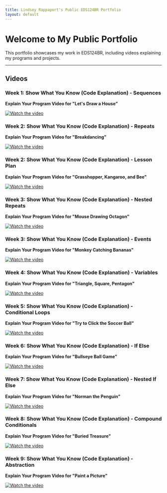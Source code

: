 ```yaml
---
title: Lindsey Rappaport's Public EDS124BR Portfolio
layout: default
---
```


# Welcome to My Public Portfolio

This portfolio showcases my work in EDS124BR, including videos explaining my programs and projects. 

---

## Videos  

### Week 1: Show What You Know (Code Explanation) - Sequences
**Explain Your Program Video for "Let's Draw a House"**
  
[![Watch the video](https://img.youtube.com/vi/XyqCvVsHpzc/0.jpg)](https://www.youtube.com/watch?v=XyqCvVsHpzc)


### Week 2: Show What You Know (Code Explanation) - Repeats
**Explain Your Program Video for "Breakdancing"**
  
[![Watch the video](https://img.youtube.com/vi/Q1taTavi4Dw/0.jpg)](https://www.youtube.com/watch?v=Q1taTavi4Dw)  


### Week 2: Show What You Know (Code Explanation) - Lesson Plan
**Explain Your Program Video for "Grasshopper, Kangaroo, and Bee"**
  
[![Watch the video](https://img.youtube.com/vi/FYUUBGSjF2k/hqdefault.jpg)](https://www.youtube.com/watch?v=FYUUBGSjF2k)  


### Week 3: Show What You Know (Code Explanation) - Nested Repeats  
**Explain Your Program Video for "Mouse Drawing Octagon"**
  
[![Watch the video](https://img.youtube.com/vi/fANu7-qLvDs/hqdefault.jpg)](https://www.youtube.com/watch?v=fANu7-qLvDs)  


### Week 3: Show What You Know (Code Explanation) - Events   
**Explain Your Program Video for "Monkey Catching Bananas"**  
  
[![Watch the video](https://img.youtube.com/vi/Cf0u_xyU_Ok/hqdefault.jpg)](https://www.youtube.com/watch?v=Cf0u_xyU_Ok)  


### Week 4: Show What You Know (Code Explanation) - Variables   
**Explain Your Program Video for "Triangle, Square, Pentagon"**  
  
[![Watch the video](https://img.youtube.com/vi/8hJtXfkKtXk/hqdefault.jpg)](https://www.youtube.com/watch?v=8hJtXfkKtXk)  


### Week 5: Show What You Know (Code Explanation) - Conditional Loops   
**Explain Your Program Video for "Try to Click the Soccer Ball"**  
  
[![Watch the video](https://img.youtube.com/vi/3WoGtqM1CG8/hqdefault.jpg)](https://youtu.be/3WoGtqM1CG8)  


### Week 6: Show What You Know (Code Explanation) - If Else   
**Explain Your Program Video for "Bullseye Ball Game"**  
  
[![Watch the video](https://img.youtube.com/vi/JzR8rX-wunA/hqdefault.jpg)](https://www.youtube.com/watch?v=JzR8rX-wunA)  


### Week 7: Show What You Know (Code Explanation) - Nested If Else   
**Explain Your Program Video for "Norman the Penguin"**  
  
[![Watch the video](https://img.youtube.com/vi/_PPA4zOQt70/hqdefault.jpg)](https://www.youtube.com/watch?v=_PPA4zOQt70)  


### Week 8: Show What You Know (Code Explanation) - Compound Conditionals   
**Explain Your Program Video for "Buried Treasure"**  
  
[![Watch the video](https://img.youtube.com/vi/oNVBuiMYRqM/hqdefault.jpg)](https://www.youtube.com/watch?v=oNVBuiMYRqM)  


### Week 9: Show What You Know (Code Explanation) - Abstraction   
**Explain Your Program Video for "Paint a Picture"**  
  
[![Watch the video](https://img.youtube.com/vi/RRPt8dvk4ds/hqdefault.jpg)](https://youtu.be/RRPt8dvk4ds)  









